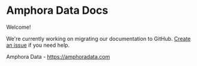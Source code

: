 # Amphora Data Docs

Welcome!

We're currently working on migrating our documentation to GitHub. [Create an issue](https://github.com/amphoradata/amphoradata.github.io/issues) if you need help.



Amphora Data - https://amphoradata.com
